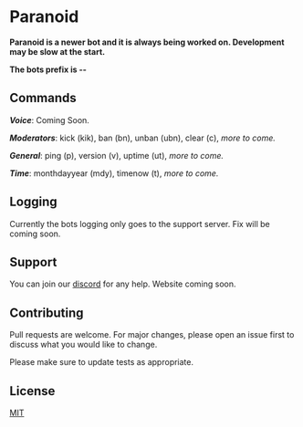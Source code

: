 # Paranoid

**Paranoid is a newer bot and it is always being worked on. Development may be slow at the start.**

**The bots prefix is --**

## Commands
  
  ***Voice***: Coming Soon.
  
  ***Moderators***: kick (kik), ban (bn), unban (ubn), clear (c), *more to come.*
  
  ***General***: ping (p), version (v), uptime (ut), *more to come.*
  
  ***Time***: monthdayyear (mdy), timenow (t), *more to come.*

## Logging
  Currently the bots logging only goes to the support server. Fix will be coming soon.

## Support

You can join our [discord](https://discord.gg/p8TUBx) for any help. Website coming soon.

## Contributing
Pull requests are welcome. For major changes, please open an issue first to discuss what you would like to change.

Please make sure to update tests as appropriate.

## License
[MIT](https://choosealicense.com/licenses/mit/)
